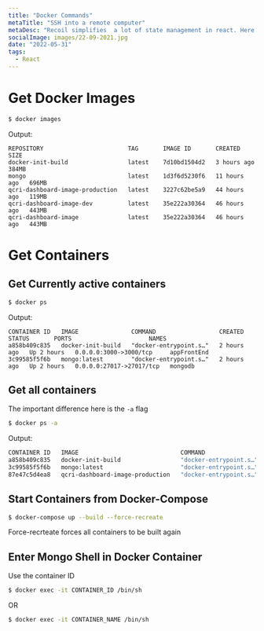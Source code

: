 ```yaml
---
title: "Docker Commands"
metaTitle: "SSH into a remote computer"
metaDesc: "Recoil simplifies  a lot of state management in react. Here's how to design an atom"
socialImage: images/22-09-2021.jpg
date: "2022-05-31"
tags:
  - React
---
```


# Get Docker Images

```bash
$ docker images
```

Output:

```
REPOSITORY                        TAG       IMAGE ID       CREATED        SIZE
docker-init-build                 latest    7d10bd1504d2   3 hours ago    384MB
mongo                             latest    1d3f6d5230f6   11 hours ago   696MB
qcri-dashboard-image-production   latest    3227c62be5a9   44 hours ago   119MB
qcri-dashboard-image-dev          latest    35e222a30364   46 hours ago   443MB
qcri-dashboard-image              latest    35e222a30364   46 hours ago   443MB
```

# Get Containers

## Get Currently active containers

```bash
$ docker ps
```

Output:

```
CONTAINER ID   IMAGE               COMMAND                  CREATED       STATUS       PORTS                      NAMES
a858b409c835   docker-init-build   "docker-entrypoint.s…"   2 hours ago   Up 2 hours   0.0.0.0:3000->3000/tcp     appFrontEnd
3c99585f5f6b   mongo:latest        "docker-entrypoint.s…"   2 hours ago   Up 2 hours   0.0.0.0:27017->27017/tcp   mongodb

```

## Get all containers

The important difference here is the `-a` flag

```bash
$ docker ps -a
```

Output:

```bash
CONTAINER ID   IMAGE                             COMMAND                  CREATED        STATUS                    PORTS                      NAMES
a858b409c835   docker-init-build                 "docker-entrypoint.s…"   2 hours ago    Up 2 hours                0.0.0.0:3000->3000/tcp     appFrontEnd
3c99585f5f6b   mongo:latest                      "docker-entrypoint.s…"   2 hours ago    Up 2 hours                0.0.0.0:27017->27017/tcp   mongodb
87e47c5d4ea8   qcri-dashboard-image-production   "docker-entrypoint.s…"   44 hours ago   Exited (0) 41 hours ago                              dashboard_app_1
```

## Start Containers from Docker-Compose

```bash
$ docker-compose up --build --force-recreate
```

Force-recrteate forces all containers to be built again

## Enter Mongo Shell in Docker Container

Use the container ID

```bash
$ docker exec -it CONTAINER_ID /bin/sh
```

OR

```bash
$ docker exec -it CONTAINER_NAME /bin/sh
```
